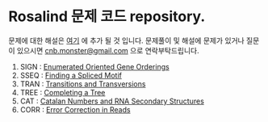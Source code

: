 # Rosalind 문제 코드 repository.

문제에 대한 해설은 [여기](https://velog.io/@pdestiny2537) 에 추가 될 것 입니다. 
문제풀이 및 해설에 문제가 있거나 질문이 있으시면 cnb.monster@gmail.com 으로 연락부탁드립니다.

1. SIGN : [Enumerated Oriented Gene Orderings](https://velog.io/@pdestiny2537/Enumerating-Oriented-Gene-Orderings)
2. SSEQ : [Finding a Spliced Motif](https://velog.io/@pdestiny2537/Finding-a-Spliced-Motif)
3. TRAN : [Transitions and Transversions](https://velog.io/@pdestiny2537/Transitions-and-Transversions)
4. TREE : [Completing a Tree](https://velog.io/@pdestiny2537/Completing-a-Tree)
5. CAT : [Catalan Numbers and RNA Secondary Structures](https://velog.io/@pdestiny2537/Catalan-Numbers-and-RNA-Secondary-Structures)
6. CORR : [Error Correction in Reads](https://velog.io/@pdestiny2537/Error-Correction-in-Reads)